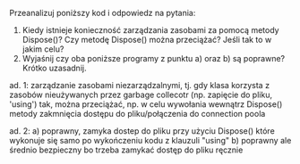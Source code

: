 Przeanalizuj poniższy kod i odpowiedz na pytania:
1. Kiedy istnieje konieczność zarządzania zasobami za pomocą metody Dispose()?
Czy metodę Dispose() można przeciążać? Jeśli tak to w jakim celu?
2. Wyjaśnij czy oba poniższe programy z punktu a) oraz b) są poprawne? Krótko
uzasadnij.

ad. 1:
zarządzanie zasobami niezarządzalnymi, tj. gdy klasa korzysta z zasobów nieużywanych przez garbage collecotr (np. zapięcie do pliku, 'using')
tak, można przeciążać, np. w celu wywołania wewnątrz Dispose() metody zakmnięcia dostępu do pliku/połączenia do connection poola

ad. 2:
a) poprawny, zamyka dostep do pliku przy użyciu Dispose() które wykonuje się samo po wykończeniu kodu z klauzuli "using"
b) poprawny ale średnio bezpieczny bo trzeba zamykać dostęp do pliku ręcznie 